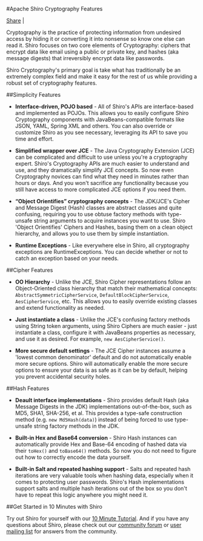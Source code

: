 <a name="CryptographyFeatures-ApacheShiroCryptographyFeatures"></a>
#Apache Shiro Cryptography Features

<div class="addthis_toolbox addthis_default_style">
    <a class="addthis_button_compact" href="http://www.addthis.com/bookmark.php?v=250&amp;pubid=ra-4d66ef016022c3bd">Share</a>
    <span class="addthis_separator">|</span>
    <a class="addthis_button_preferred_1"></a>
    <a class="addthis_button_preferred_2"></a>
    <a class="addthis_button_preferred_3"></a>
    <a class="addthis_button_preferred_4"></a>
</div>
<script type="text/javascript">var addthis_config = {"data_track_clickback":true};</script>
<script type="text/javascript" src="http://s7.addthis.com/js/250/addthis_widget.js#pubid=ra-4d66ef016022c3bd"></script>


Cryptography is the practice of protecting information from undesired access by hiding it or converting it into nonsense so know one else can read it. Shiro focuses on two core elements of Cryptography: ciphers that encrypt data like email using a public or private key, and hashes (aka message digests) that irreversibly encrypt data like passwords.

Shiro Cryptography's primary goal is take what has traditionally be an extremely complex field and make it easy for the rest of us while providing a robust set of cryptography features.

<a name="CryptographyFeatures-SimplicityFeatures"></a>
##Simplicity Features

*   **Interface-driven, POJO based** - All of Shiro's APIs are interface-based and implemented as POJOs. This allows you to easily configure Shiro Cryptography components with JavaBeans-compatible formats like JSON, YAML, Spring XML and others. You can also override or customize Shiro as you see necessary, leveraging its API to save you time and effort.

*   **Simplified wrapper over JCE** - The Java Cryptography Extension (JCE) can be complicated and difficult to use unless you're a cryptography expert. Shiro's Cryptography APIs are much easier to understand and use, and they dramatically simplify JCE concepts. So now even Cryptography novices can find what they need in minutes rather than hours or days. And you won't sacrifice any functionality because you still have access to more complicated JCE options if you need them.

*   **“Object Orientifies” cryptography concepts** - The JDK/JCE's Cipher and Message Digest (Hash) classes are abstract classes and quite confusing, requiring you to use obtuse factory methods with type-unsafe string arguments to acquire instances you want to use. Shiro 'Object Orientifies' Ciphers and Hashes, basing them on a clean object hierarchy, and allows you to use them by simple instantiation.

*   **Runtime Exceptions** - Like everywhere else in Shiro, all cryptography exceptions are RuntimeExceptions. You can decide whether or not to catch an exception based on your needs.

<a name="CryptographyFeatures-CipherFeatures"></a>
##Cipher Features

*   **OO Hierarchy** - Unlike the JCE, Shiro Cipher representations follow an Object-Oriented class hierarchy that match their mathematical concepts: `AbstractSymmetricCipherService`, `DefaultBlockCipherService`, `AesCipherService`, etc. This allows you to easily override existing classes and extend functionality as needed.

*   **Just instantiate a class** - Unlike the JCE's confusing factory methods using String token arguments, using Shiro Ciphers are much easier - just instantiate a class, configure it with JavaBeans properties as necessary, and use it as desired. For example, `new AesCipherService()`.

*   **More secure default settings** - The JCE Cipher instances assume a 'lowest common denominator' default and do not automatically enable more secure options. Shiro will automatically enable the more secure options to ensure your data is as safe as it can be by default, helping you prevent accidental security holes.

<a name="CryptographyFeatures-HashFeatures"></a>
##Hash Features

*   **Deault interface implementations** - Shiro provides default Hash (aka Message Digests in the JDK) implementations out-of-the-box, such as MD5, SHA1, SHA-256, et al. This provides a type-safe construction method (e.g. `new Md5Hash(data)`) instead of being forced to use type-unsafe string factory methods in the JDK.

*   **Built-in Hex and Base64 conversion** - Shiro Hash instances can automatically provide Hex and Base-64 encoding of hashed data via their `toHex()` and `toBase64()` methods. So now you do not need to figure out how to correctly encode the data yourself.

*   **Built-in Salt and repeated hashing support** - Salts and repeated hash iterations are very valuable tools when hashing data, especially when it comes to protecting user passwords. Shiro's Hash implementations support salts and multiple hash iterations out of the box so you don't have to repeat this logic anywhere you might need it.

<a name="CryptographyFeatures-GetStartedin10MinuteswithShiro"></a>
##Get Started in 10 Minutes with Shiro

Try out Shiro for yourself with our [10 Minute Tutorial](10-minute-tutorial.html "10 Minute Tutorial"). And if you have any questions about Shiro, please check out our [community forum](forums.html "Forums") or [user mailing list](mailing-lists.html "Mailing Lists") for answers from the community.